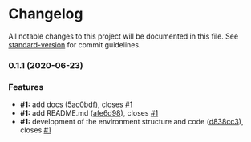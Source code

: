 # Changelog

All notable changes to this project will be documented in this file. See [standard-version](https://github.com/conventional-changelog/standard-version) for commit guidelines.

### 0.1.1 (2020-06-23)


### Features

* **#1:** add docs ([5ac0bdf](https://github.com/alefdelpino/itau-backend-challenge/commit/5ac0bdf8181460bdb7aa7c3ada4da6c8486fc4a8)), closes [#1](https://github.com/alefdelpino/itau-backend-challenge/issues/1)
* **#1:** add README.md ([afe6d98](https://github.com/alefdelpino/itau-backend-challenge/commit/afe6d9808f1398ca355617057948db44d4a812ee)), closes [#1](https://github.com/alefdelpino/itau-backend-challenge/issues/1)
* **#1:** development of the environment structure and code ([d838cc3](https://github.com/alefdelpino/itau-backend-challenge/commit/d838cc361b1f039216616b0ee2bf7f03e99bc143)), closes [#1](https://github.com/alefdelpino/itau-backend-challenge/issues/1)
